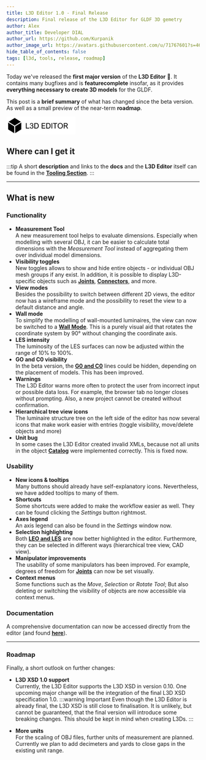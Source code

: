 ```yaml
---
title: L3D Editor 1.0 - Final Release
description: Final release of the L3D Editor for GLDF 3D gemetry
author: Alex
author_title: Developer DIAL
author_url: https://github.com/Kurpanik
author_image_url: https://avatars.githubusercontent.com/u/71767601?s=460
hide_table_of_contents: false
tags: [l3d, tools, release, roadmap]
---
```



Today we've released the **first major version** of the **L3D Editor** 🥳. It contains many bugfixes and is **featurecomplete** insofar, as it provides **everything necessary to create 3D models** for the GLDF.

This post is a **brief summary** of what has changed since the beta version. As well as a small preview of the near-term **roadmap**.

<!-- markdownlint-disable-next-line -->
<img src="/img/homepage/l3d-editor-logo.webp" alt="GLDF Container" width="180" />

<!--truncate-->

## Where can I get it

:::tip
A short **description** and links to the **docs** and the **L3D Editor** itself can be found in the [**Tooling Section**](/tools/#l3d-editor).
:::

---

## What is new

### Functionality

- **Measurement Tool**  
  A new measurement tool helps to evaluate dimensions. Especially when modelling with several OBJ, it can be easier to calculate total dimensions with the *Measurement Tool* instead of aggregating them over individual model dimensions.
- **Visibility toggles**  
  New toggles allows to show and hide entire objects - or individual OBJ mesh groups if any exist. In addition, it is possible to display L3D-specific objects such as [**Joints**](/docs/tools-dev/l3d-editor#joints), [**Connectors**](/docs/tools-dev/l3d-editor#connectors), and more.
- **View modes**  
  Besides the possibility to switch between different 2D views, the editor now has a wireframe mode and the possibility to reset the view to a default distance and angle.
- **Wall mode**  
  To simplify the modelling of wall-mounted luminaires, the view can now be switched to a [**Wall Mode**](/docs/tools-dev/l3d-editor#wall-surfacerecessed). This is a purely visual aid that rotates the coordinate system by 90° without changing the coordinate axis.
- **LES intensity**  
  The luminosity of the LES surfaces can now be adjusted within the range of 10% to 100%.
- **GO and C0 visibility**  
  In the beta version, the [**G0 and C0**](/docs/tools-dev/l3d-editor#c0-plane) lines could be hidden, depending on the placement of models. This has been improved.
- **Warnings**  
  The L3D Editor warns more often to protect the user from incorrect input or possible data loss. For example, the browser tab no longer closes without prompting. Also, a new project cannot be created without confirmation.
- **Hierarchical tree view icons**  
  The luminaire structure tree on the left side of the editor has now several icons that make work easier with entries (toggle visibility, move/delete objects and more)
- **Unit bug**  
  In some cases the L3D Editor created invalid XMLs, because not all units in the object [**Catalog**](/docs/tools-dev/l3d-editor#model-import) were implemented correctly. This is fixed now.

### Usability

- **New icons & tooltips**  
  Many buttons should already have self-explanatory icons. Nevertheless, we have added tooltips to many of them.
- **Shortcuts**  
  Some shortcuts were added to make the workflow easier as well. They can be found clicking the *Settings* button rightmost.
- **Axes legend**  
  An axis legend can also be found in the *Settings* window now.
- **Selection highlighting**  
  Both [**LEO and LES**](/docs/tools-dev/l3d-editor#light-emitting-objects-leo) are now better highlighted in the editor. Furthermore, they can be selected in different ways (hierarchical tree view, CAD view).
- **Manipulator improvements**  
  The usability of some manipulators has been improved. For example, degrees of freedom for [**Joints**](/docs/tools-dev/l3d-editor#joints) can now be set visually.
- **Context menus**  
  Some functions such as the *Move*, *Selection* or *Rotate Tool*; But also deleting or switching the visibility of objects are now accessible via context menus.

### Documentation

A comprehensive documentation can now be accessed directly from the editor (and found [**here**](/docs/tools-dev/l3d-editor)).

---

### Roadmap

Finally, a short outlook on further changes:

- **L3D XSD 1.0 support**  
  Currently, the L3D Editor supports the L3D XSD in version 0.10. One upcoming major change will be the integration of the final L3D XSD specification 1.0.
  :::warning Important
  Even though the L3D Editor is already final, the L3D XSD is still close to finalisation. It is unlikely, but cannot be guaranteed, that the final version will introduce some breaking changes. This should be kept in mind when creating L3Ds.
  :::

- **More units**  
  For the scaling of OBJ files, further units of measurement are planned. Currently we plan to add decimeters and yards to close gaps in the existing unit range.
